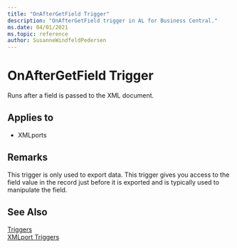 ```yaml
---
title: "OnAfterGetField Trigger"
description: "OnAfterGetField trigger in AL for Business Central."
ms.date: 04/01/2021
ms.topic: reference
author: SusanneWindfeldPedersen
---
```


# OnAfterGetField Trigger
Runs after a field is passed to the XML document.  
  
## Applies to  
- XMLports  
  
## Remarks  
 This trigger is only used to export data. This trigger gives you access to the field value in the record just before it is exported and is typically used to manipulate the field.  
  
## See Also  
 [Triggers](devenv-triggers.md)  
 [XMLport Triggers](devenv-xmlport-triggers.md)  